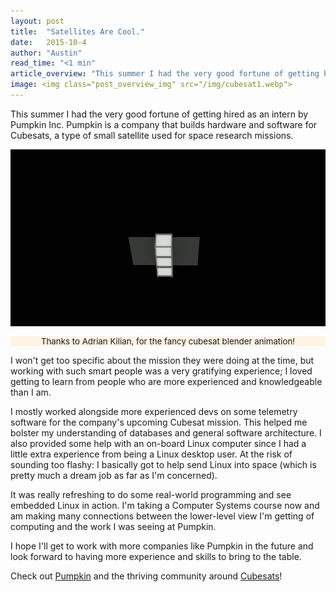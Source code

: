 ```yaml
---
layout: post
title:  "Satellites Are Cool."
date:   2015-10-4
author: "Austin"
read_time: "<1 min"
article_overview: "This summer I had the very good fortune of getting hired as an intern by Pumpkin Inc. Pumpkin is a company that builds hardware and software for Cubesats, a type of small satellite used for space research missions."
image: <img class="post_overview_img" src="/img/cubesat1.webp">
---
```


This summer I had the very good fortune of getting hired as an intern by Pumpkin Inc. Pumpkin is a company that builds hardware and software for Cubesats, a type of small satellite used for space research missions.

<div class="center_imgs"><img class="post_img_large" src="/img/cubesat1.webp" style="margin-bottom: 0;"></div>
<p style="font-size: .95em; text-align: center; background: rgba(255, 238, 215, 0.65);">Thanks to Adrian Kilian, for the fancy cubesat blender animation!</p>

I won't get too specific about the mission they were doing at the time, but working with such smart people was a very gratifying experience; I loved getting to learn from people who are more experienced and knowledgeable than I am.

I mostly worked alongside more experienced devs on some telemetry software for the company's upcoming Cubesat mission. This helped me bolster my understanding of databases and general software architecture. I also provided some help with an on-board Linux computer since I had a little extra experience from being a Linux desktop user. At the risk of sounding too flashy: I basically got to help send Linux into space (which is pretty much a dream job as far as I'm concerned).

It was really refreshing to do some real-world programming and see embedded Linux in action. I'm taking a Computer Systems course now and am making many connections between the lower-level view I'm getting of computing and the work I was seeing at Pumpkin.

I hope I'll get to work with more companies like Pumpkin in the future and look forward to having more experience and skills to bring to the table.

Check out <a href="http://www.pumpkinspace.com/about.html">Pumpkin</a> and the thriving community around <a href="http://www.smallsat.org/">Cubesats</a>!
